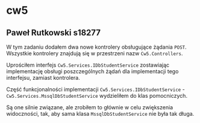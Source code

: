 # cw5
## Paweł Rutkowski s18277

W tym zadaniu dodałem dwa nowe kontrolery obsługujące żądania `POST`.
Wszystkie kontrolery znajdują się w przestrzeni nazw `Cw5.Controllers`.

Uprościłem interfejs `Cw5.Services.IDbStudentService` zostawiając implementację
obsługi poszczególnych żądań dla implementacji tego interfejsu, zamiast kontrolera.

Część funkcjonalności implementacji `Cw5.Services.IDbStudentService` - `Cw5.Services.MssqlDbStudentService`
wydzieliłem do klas pomocniczych.

Są one silnie związane, ale zrobiłem to głównie w celu zwiększenia widoczności, tak, aby
sama klasa `MssqlDbStudentService` nie była tak długa.
